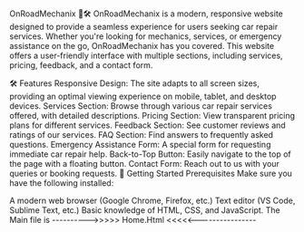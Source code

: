 OnRoadMechanix 🚗🛠️
OnRoadMechanix is a modern, responsive website designed to provide a seamless experience for users seeking car repair services. Whether you're looking for mechanics, services, or emergency assistance on the go, OnRoadMechanix has you covered. This website offers a user-friendly interface with multiple sections, including services, pricing, feedback, and a contact form.

🛠️ Features
Responsive Design: The site adapts to all screen sizes, providing an optimal viewing experience on mobile, tablet, and desktop devices.
Services Section: Browse through various car repair services offered, with detailed descriptions.
Pricing Section: View transparent pricing plans for different services.
Feedback Section: See customer reviews and ratings of our services.
FAQ Section: Find answers to frequently asked questions.
Emergency Assistance Form: A special form for requesting immediate car repair help.
Back-to-Top Button: Easily navigate to the top of the page with a floating button.
Contact Form: Reach out to us with your queries or booking requests.
🚀 Getting Started
Prerequisites
Make sure you have the following installed:

A modern web browser (Google Chrome, Firefox, etc.)
Text editor (VS Code, Sublime Text, etc.)
Basic knowledge of HTML, CSS, and JavaScript.
The Main file is  ---------->>>>>    Home.Html    <<<<<----------------
